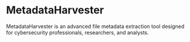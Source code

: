 # MetadataHarvester
MetadataHarvester is an advanced file metadata extraction tool designed for cybersecurity professionals, researchers, and analysts.
